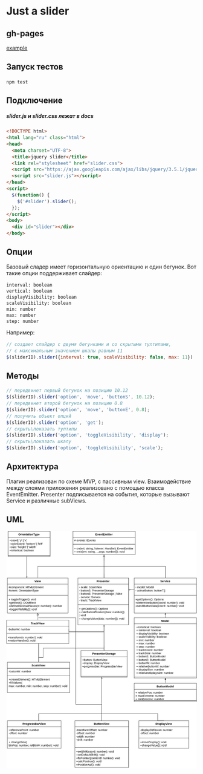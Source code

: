 # Just a slider
## gh-pages
[example](https://gamabuntat.github.io/metalamp-4-step/)
## Запуск тестов
`npm test`
## Подключение
##### slider.js и slider.css лежат в docs

```htmL
<!DOCTYPE html>
<html lang="ru" class="html">
<head>
  <meta charset="UTF-8">
  <title>jquery slider</title>
  <link rel="stylesheet" href="slider.css">
  <script src="https://ajax.googleapis.com/ajax/libs/jquery/3.5.1/jquery.min.js"></script>
  <script src="slider.js"></script>
</head>
<script>
  $(function() {
    $('#slider').slider();
  });
</script>
<body>
  <div id="slider"></div>
</body>
```

## Опции
Базовый сладер имеет горизонтальную ориентацию и один бегунок.
Вот такие опции поддерживает слайдер:

    interval: boolean
    vertical: boolean
    displayVisibility: boolean
    scaleVisibility: boolean
    min: number
    max: number
    step: number

Например:

```javascript
// создает слайдер с двумя бегунками и со скрытыми тултипами,
// с максимальным значением шкалы равным 11
$(sliderID).slider({interval: true, scaleVisibility: false, max: 11})
```

## Методы

```javascript
// передвинет первый бегунок на позицию 10.12
$(sliderID).slider('option', 'move', 'buttonS', 10.12);
// передвинет второй бегунок на позицию 0.8
$(sliderID).slider('option', 'move', 'buttonE', 0.8);
// получить объект опций
$(sliderID).slider('option', 'get'); 
// скрыть\показать тултипы
$(sliderID).slider('option', 'toggleVisibility', 'display');
// скрыть\показать шкалу
$(sliderID).slider('option', 'toggleVisibility', 'scale');
```

## Архитектура
Плагин реализован по схеме MVP, с пассивным view.
Взаимодействие между слоями приложения реализовано с помощью класса EventEmitter. Presenter подписывается на события, которые вызывают Service и различные subViews.

## UML
![](./UML.jpg)
